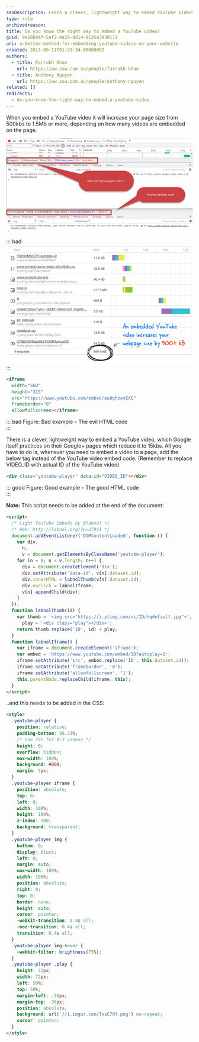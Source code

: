 ```yaml
---
seoDescription: Learn a clever, lightweight way to embed YouTube videos and reduce your page size from 500kb to 15kb!
type: rule
archivedreason:
title: Do you know the right way to embed a YouTube video?
guid: 9e18b84f-5af2-4a25-9d14-9135a3930171
uri: a-better-method-for-embedding-youtube-videos-on-your-website
created: 2017-09-11T01:29:34.0000000Z
authors:
  - title: Farrukh Khan
    url: https://ww.ssw.com.au/people/farrukh-khan
  - title: Anthony Nguyen
    url: https://ww.ssw.com.au/people/anthony-nguyen
related: []
redirects:
  - do-you-know-the-right-way-to-embed-a-youtube-video
---
```


When you embed a YouTube video it will increase your page size from 500kbs to 1.5Mb or more, depending on how many videos are embedded on the page.

<!--endintro-->

![Figure: A side by side comparison – everyone wants less requests and a smaller page size](video-embed-load-time.png)

::: bad  
![Figure: Bad example - Don’t add embed code directly from YouTube. For more details read "A Better Method for Embedding YouTube Videos on your Website"](video-embed-bad.png)  
:::

```html
<iframe
  width="560"
  height="315"
  src="https://www.youtube.com/embed/eu0qhzevEXQ"
  frameborder="0"
  allowfullscreen></iframe>
```

::: bad
Figure: Bad example – The evil HTML code  
:::

There is a clever, lightweight way to embed a YouTube video, which Google itself practices on their Google+ pages which reduce it to 15kbs.
All you have to do is, whenever you need to embed a video to a page, add the below tag instead of the YouTube video embed code. (Remember to replace VIDEO_ID with actual ID of the YouTube video)

```html
<div class="youtube-player" data-id="VIDEO_ID"></div>
```

::: good
Figure: Good example – The good HTML code  
:::

**Note:** This script needs to be added at the end of the document:

```html
<script>
  /* Light YouTube Embeds by @labnol */
  /* Web: http://labnol.org/?p=27941 */
  document.addEventListener('DOMContentLoaded', function () {
    var div,
      n,
      v = document.getElementsByClassName('youtube-player');
    for (n = 0; n < v.length; n++) {
      div = document.createElement('div');
      div.setAttribute('data-id', v[n].dataset.id);
      div.innerHTML = labnolThumb(v[n].dataset.id);
      div.onclick = labnolIframe;
      v[n].appendChild(div);
    }
  });
  function labnolThumb(id) {
    var thumb = '<img src="https://i.ytimg.com/vi/ID/hqdefault.jpg">',
      play = '<div class="play"></div>';
    return thumb.replace('ID', id) + play;
  }
  function labnolIframe() {
    var iframe = document.createElement('iframe');
    var embed = 'https://www.youtube.com/embed/ID?autoplay=1';
    iframe.setAttribute('src', embed.replace('ID', this.dataset.id));
    iframe.setAttribute('frameborder', '0');
    iframe.setAttribute('allowfullscreen', '1');
    this.parentNode.replaceChild(iframe, this);
  }
</script>
```

..and this needs to be added in the CSS:

```html
<style>
  .youtube-player {
    position: relative;
    padding-bottom: 56.23%;
    /* Use 75% for 4:3 videos */
    height: 0;
    overflow: hidden;
    max-width: 100%;
    background: #000;
    margin: 5px;
  }
  .youtube-player iframe {
    position: absolute;
    top: 0;
    left: 0;
    width: 100%;
    height: 100%;
    z-index: 100;
    background: transparent;
  }
  .youtube-player img {
    bottom: 0;
    display: block;
    left: 0;
    margin: auto;
    max-width: 100%;
    width: 100%;
    position: absolute;
    right: 0;
    top: 0;
    border: none;
    height: auto;
    cursor: pointer;
    -webkit-transition: 0.4s all;
    -moz-transition: 0.4s all;
    transition: 0.4s all;
  }
  .youtube-player img:hover {
    -webkit-filter: brightness(75%);
  }
  .youtube-player .play {
    height: 72px;
    width: 72px;
    left: 50%;
    top: 50%;
    margin-left: -36px;
    margin-top: -36px;
    position: absolute;
    background: url('//i.imgur.com/TxzC70f.png') no-repeat;
    cursor: pointer;
  }
</style>
```
